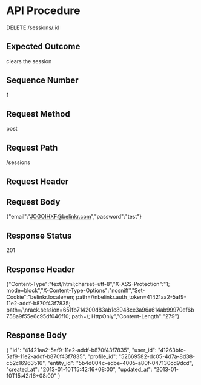 # API Procedure
DELETE /sessions/:id
## Expected Outcome
clears the session
## Sequence Number
1
## Request Method
post
## Request Path
/sessions
## Request Header

## Request Body
{"email":"JOGOIHXF@belinkr.com","password":"test"}

## Response Status
201
## Response Header
{"Content-Type":"text/html;charset=utf-8","X-XSS-Protection":"1; mode=block","X-Content-Type-Options":"nosniff","Set-Cookie":"belinkr.locale=en; path=/\nbelinkr.auth_token=41421aa2-5af9-11e2-addf-b870f43f7835; path=/\nrack.session=651fb714200d83ab1c8948ce3a96a614ab99970ef6b758a9f55e6c95df046f10; path=/; HttpOnly","Content-Length":"279"}

## Response Body
{
  "id": "41421aa2-5af9-11e2-addf-b870f43f7835",
  "user_id": "41263bfc-5af9-11e2-addf-b870f43f7835",
  "profile_id": "52669582-dc05-4d7a-8d38-c52c16963516",
  "entity_id": "5b4d004c-edbe-4005-a80f-047130cd9dcd",
  "created_at": "2013-01-10T15:42:16+08:00",
  "updated_at": "2013-01-10T15:42:16+08:00"
}
